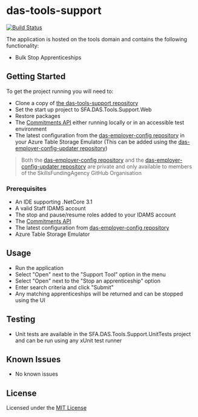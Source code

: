 # das-tools-support

[![Build Status](https://dev.azure.com/sfa-gov-uk/Digital%20Apprenticeship%20Service/_apis/build/status/das-tools-support?branchName=master)](https://dev.azure.com/sfa-gov-uk/Digital%20Apprenticeship%20Service/_build/latest?definitionId=2222&branchName=master)

The application is hosted on the tools domain and contains the following functionality:

* Bulk Stop Apprenticeships

## Getting Started

To get the project running you will need to:

*  Clone a copy of [the das-tools-support repository](https://github.com/SkillsFundingAgency/das-tools-support.git)
*  Set the start up project to SFA.DAS.Tools.Support.Web
*  Restore packages
*  The [Commitments API](https://github.com/SkillsFundingAgency/das-commitments) either running locally or in an accessible test environment
*  The latest configuration from the [das-employer-config repository](https://github.com/SkillsFundingAgency/das-employer-config) in your Azure Table Storage Emulator (This can be added using the [das-employer-config-updater repository](https://github.com/SkillsFundingAgency/das-employer-config-updater))

> Both the [das-employer-config repository](https://github.com/SkillsFundingAgency/das-employer-config) and the [das-employer-config-updater repository](https://github.com/SkillsFundingAgency/das-employer-config-updater) are private and only available to members of the SkillsFundingAgency GitHub Organisation

### Prerequisites

* An IDE supporting .NetCore 3.1
* A valid Staff IDAMS account
* The stop and pause/resume roles added to your IDAMS account
* The [Commitments API](https://github.com/SkillsFundingAgency/das-commitments)
* The latest configuration from [das-employer-config repository](https://github.com/SkillsFundingAgency/das-employer-config)
* Azure Table Storage Emulator

## Usage

* Run the application
* Select "Open" next to the "Support Tool" option in the menu
* Select "Open" next to the "Stop an apprenticeship" option
* Enter search criteria and click "Submit"
* Any matching apprenticeships will be returned and can be stopped using the UI

## Testing

* Unit tests are available in the SFA.DAS.Tools.Support.UnitTests project and can be run using any xUnit test runner

## Known Issues

* No known issues

## License
Licensed under the [MIT License](https://github.com/SkillsFundingAgency/das-tools-support/blob/master/LICENSE)
